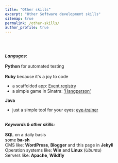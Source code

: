 ```yaml
---
title: "Other skills"
excerpt: "Other Software development skills"
sitemap: true
permalink: /other-skills/
author_profile: true
---
```

<br><br>

***Languges:***<br> <br>
 **Python** for automated testing<br><br>
 **Ruby** because it's a joy to code <br>
 - a scaffolded app: <a href="https://erex-rails-bp.herokuapp.com" target="_blank">Event registry</a><br>
 - a simple game in Sinatra: <a href="https://glacial-reaches-11177.herokuapp.com" target="_blank">'Hangperson' </a><br>

 **Java**
 - just a simple tool for your eyes: <a href="https://eyetrainer.herokuapp.com/" target="_blank">eye-trainer</a><br><br>

***Keywords & other skills:***<br> <br>
 **SQL** on a daily basis<br>
 some **ba-sh**<br>
 CMS like: **WordPress**, **Blogger** and this page in **Jekyll**<br>
 Operation systems like: **Win** and **Linux** (*Ubuntu*)<br>
 Servers like: **Apache**, **Wildfly**<br>
